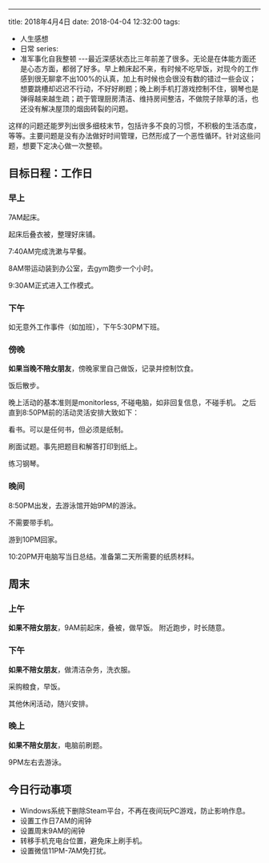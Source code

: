 
---
title: 2018年4月4日
date: 2018-04-04 12:32:00
tags:
  - 人生感想
  - 日常
series:
  - 准军事化自我整顿
---​
最近深感状态比三年前差了很多。无论是在体能方面还是心态方面，都弱了好多。早上赖床起不来，有时候不吃早饭，对现今的工作感到很无聊拿不出100%的认真，加上有时候也会很没有数的错过一些会议；想要跳槽却迟迟不行动，不好好刷题；晚上刷手机打游戏控制不住，钢琴也是弹得越来越生疏；疏于管理厨房清洁、维持房间整洁，不做院子除草的活，也还没有解决屋顶的烟囱砖裂的问题。

这样的问题还能罗列出很多细枝末节，包括许多不良的习惯，不积极的生活态度，等等。主要问题是没有办法做好时间管理，已然形成了一个恶性循环。针对这些问题，想要下定决心做一次整顿。

<!--more-->

## 目标日程：工作日
### 早上
7AM起床。

起床后叠衣被，整理好床铺。

7:40AM完成洗漱与早餐。

8AM带运动装到办公室，去gym跑步一个小时。

9:30AM正式进入工作模式。

### 下午

如无意外工作事件（如加班），下午5:30PM下班。

### 傍晚
**如果当晚不陪女朋友**，傍晚家里自己做饭，记录并控制饮食。

饭后散步。

晚上活动的基本准则是monitorless, 不碰电脑，如非回复信息，不碰手机。
之后直到8:50PM前的活动灵活安排大致如下：

看书。可以是任何书，但必须是纸制。

刷面试题。事先把题目和解答打印到纸上。

练习钢琴。

### 晚间
8:50PM出发，去游泳馆开始9PM的游泳。

不需要带手机。

游到10PM回家。

10:20PM开电脑写当日总结。准备第二天所需要的纸质材料。

## 周末
### 上午
**如果不陪女朋友**，9AM前起床，叠被，做早饭。 附近跑步，时长随意。

### 下午
**如果不陪女朋友**，做清洁杂务，洗衣服。

采购粮食，早饭。

其他休闲活动，随兴安排。

### 晚上
**如果不陪女朋友**，电脑前刷题。

9PM左右去游泳。

## 今日行动事项
- Windows系统下删除Steam平台，不再在夜间玩PC游戏，防止影响作息。
- 设置工作日7AM的闹钟
- 设置周末9AM的闹钟
- 转移手机充电台位置，避免床上刷手机。
- 设置微信11PM-7AM免打扰。
